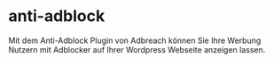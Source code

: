 # anti-adblock
Mit dem Anti-Adblock Plugin von Adbreach können Sie Ihre Werbung Nutzern mit Adblocker auf Ihrer Wordpress Webseite anzeigen lassen. 
